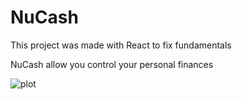 # NuCash

This project was made with React to fix fundamentals

NuCash allow you control your personal finances

![plot](https://drive.google.com/file/d/1Pm9pJmRfA6K4oZXwM5LXWPx_CwCxzwgG/view?usp=sharing)

